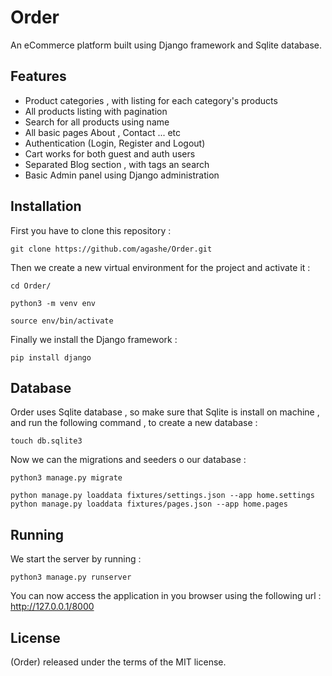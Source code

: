 # Order

An eCommerce platform built using Django framework and Sqlite database.

## Features

* Product categories , with listing for each category's products
* All products listing with pagination 
* Search for all products using name  
* All basic pages About , Contact ... etc
* Authentication (Login, Register and Logout)
* Cart works for both guest and auth users
* Separated Blog section , with tags an search
* Basic Admin panel using Django administration

## Installation

First you have to clone this repository :

```
git clone https://github.com/agashe/Order.git
```

Then we create a new virtual environment for the project and activate it :

```
cd Order/

python3 -m venv env

source env/bin/activate

```

Finally we install the Django framework :

```
pip install django
```

## Database

Order uses Sqlite database , so make sure that Sqlite is install on machine , and run the following command , to create a new database :

```
touch db.sqlite3
```

Now we can the migrations and seeders o our database :

```
python3 manage.py migrate

python manage.py loaddata fixtures/settings.json --app home.settings
python manage.py loaddata fixtures/pages.json --app home.pages
```

## Running

We start the server by running :

```
python3 manage.py runserver
```

You can now access the application in you browser using the following url : http://127.0.0.1/8000

## License
(Order) released under the terms of the MIT license.